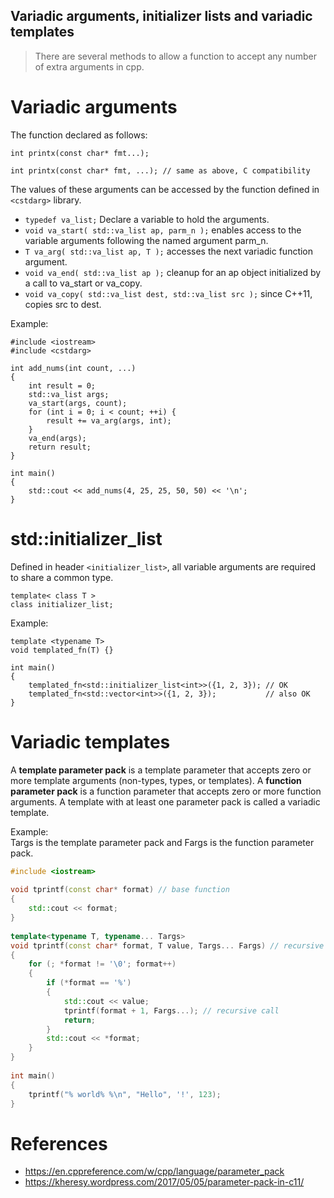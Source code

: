 ## Variadic arguments, initializer lists and variadic templates

> There are several methods to allow a function to accept any number of extra arguments in cpp.


# Variadic arguments

The function declared as follows:

```
int printx(const char* fmt...);

int printx(const char* fmt, ...); // same as above, C compatibility
```

The values of these arguments can be accessed by the function defined in `<cstdarg>` library.

- `typedef va_list;` Declare a variable to hold the arguments.
- `void va_start( std::va_list ap, parm_n );` enables access to the variable arguments following the named argument parm_n.
- `T va_arg( std::va_list ap, T );` accesses the next variadic function argument.
- `void va_end( std::va_list ap );` cleanup for an ap object initialized by a call to va_start or va_copy.
- `void va_copy( std::va_list dest, std::va_list src );` since C++11, copies src to dest.

Example:
```
#include <iostream>
#include <cstdarg>
 
int add_nums(int count, ...) 
{
    int result = 0;
    std::va_list args;
    va_start(args, count);
    for (int i = 0; i < count; ++i) {
        result += va_arg(args, int);
    }
    va_end(args);
    return result;
}
 
int main() 
{
    std::cout << add_nums(4, 25, 25, 50, 50) << '\n';
}
```

# std::initializer_list

Defined in header `<initializer_list>`, all variable arguments are required to share a common type.

```
template< class T >
class initializer_list;
```

Example:
```
template <typename T>
void templated_fn(T) {}

int main()
{
    templated_fn<std::initializer_list<int>>({1, 2, 3}); // OK
    templated_fn<std::vector<int>>({1, 2, 3});           // also OK
}
```

# Variadic templates

A **template parameter pack** is a template parameter that accepts zero or more template arguments (non-types, types, or templates). A **function parameter pack** is a function parameter that accepts zero or more function arguments.
A template with at least one parameter pack is called a variadic template.

Example:  
Targs is the template parameter pack and Fargs is the function parameter pack.

```cpp
#include <iostream>
 
void tprintf(const char* format) // base function
{
    std::cout << format;
}
 
template<typename T, typename... Targs>
void tprintf(const char* format, T value, Targs... Fargs) // recursive variadic function
{
    for (; *format != '\0'; format++)
    {
        if (*format == '%')
        {
            std::cout << value;
            tprintf(format + 1, Fargs...); // recursive call
            return;
        }
        std::cout << *format;
    }
}
 
int main()
{
    tprintf("% world% %\n", "Hello", '!', 123);
}
```

# References
- https://en.cppreference.com/w/cpp/language/parameter_pack
- https://kheresy.wordpress.com/2017/05/05/parameter-pack-in-c11/